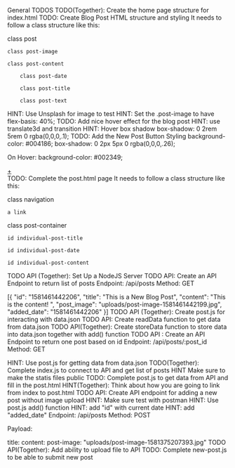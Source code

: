 General TODOS
TODO(Together): Create the home page structure for index.html
TODO: Create Blog Post HTML structure and styling
It needs to follow a class structure like this:

class post

    class post-image

    class post-content

        class post-date

        class post-title

        class post-text
HINT: Use Unsplash for image to test
HINT: Set the .post-image to have flex-basis: 40%;
TODO: Add nice hover effect for the blog post
HINT: use translate3d and transition
HINT: Hover box shadow box-shadow: 0 2rem 5rem 0 rgba(0,0,0,.1);
TODO: Add the New Post Button Styling
background-color: #004186;
box-shadow: 0 2px 5px 0 rgba(0,0,0,.26);

On Hover:
background-color: #002349;

<div class="add-post">
    <a href="new-post.html">
        <div class="nav-button new-post-button">+</div>
    </a>
</div>
TODO: Complete the post.html page
It needs to follow a class structure like this:

class navigation

    a link

class post-container

    id individual-post-title

    id individual-post-date

    id individual-post-content
TODO API (Together): Set Up a NodeJS Server
TODO API: Create an API Endpoint to return list of posts
Endpoint: /api/posts Method: GET

[{
    "id": "1581461442206",
    "title": "This is a New Blog Post",
    "content": "This is the content! ",
    "post_image": "uploads/post-image-1581461442199.jpg",
    "added_date": "1581461442206"
}]
TODO API (Together): Create post.js for interacting with data.json
TODO API: Create readData function to get data from data.json
TODO API(Together): Create storeData function to store data into data.json together with add() function
TODO API : Create an API Endpoint to return one post based on id
Endpoint: /api/posts/:post_id Method: GET

HINT: Use post.js for getting data from data.json
TODO(Together): Complete index.js to connect to API and get list of posts
HINT Make sure to make the statis files public
TODO: Complete post.js to get data from API and fill in the post.html
HINT(Together): Think about how you are going to link from index to post.html
TODO API: Create API endpoint for adding a new post without image upload
HINT: Make sure test with postman
HINT: Use post.js add() function
HINT: add "id" with current date
HINT: add "added_date"
Endpoint: /api/posts Method: POST

Payload:

title: <text>
content: <text>
post-image: "uploads/post-image-1581375207393.jpg"
TODO API(Together): Add ability to upload file to API
TODO: Complete new-post.js to be able to submit new post